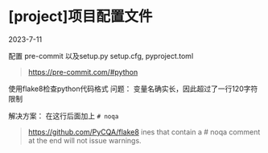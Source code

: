 # [project]项目配置文件

2023-7-11

配置 pre-commit 以及setup.py  setup.cfg, pyproject.toml

>https://pre-commit.com/#python


使用flake8检查python代码格式
问题： 变量名确实长，因此超过了一行120字符限制


解决方案： 在这行后面加上 `# noqa `

>https://github.com/PyCQA/flake8
ines that contain a # noqa comment at the end will not issue warnings.